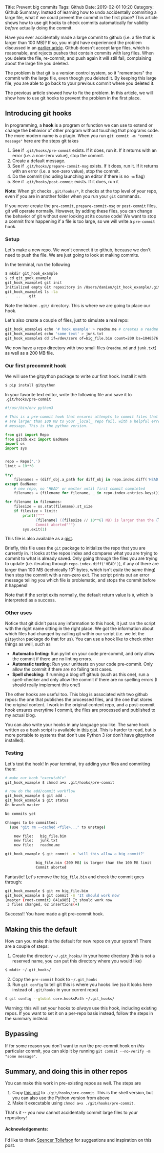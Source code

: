 Title: Prevent big commits 
Tags: Github
Date: 2019-02-01 10:20
Category: Github 
Summary: Instead of learning how to undo accidentally commiting a large file, what if we could prevent the commit in the first place? This article shows how to use git hooks to check commits automatically for validity _before_ actually doing the commit. 

Have you ever accidentally made a large commit to github (i.e. a file that is larger than 100 MB)? If so, you might have experienced the problem discussed in an [earlier aricle](/big-commits-in-github.html). Github doesn't accept large files, which is reasonable, and rejects pushes that contain commits with larg files. When you delete the file, re-commit, and push again it will still fail, complaining about the large file you deleted.

The problem is that git is a version control system, so it "remembers" the commit with the large file, even though you deleted it. By keeping this large file, you are able to go back to your previous commit where you deleted it. 

The previous article showed how to fix the problem. In this article, we will show how to use git hooks to prevent the problem in the first place.

## Introducing git hooks

In programming, a **hook** is a program or function we can use to extend or change the behavior of other program without touching that programs code. The more modern name is a plugin. When you run `git commit -m "commit message"` here are the steps git takes

1. See if `.git/hooks/pre-commit` exists. If it does, run it. If it returns with an error (i.e. a non-zero value), stop the commit.
2. Create a default message.
3. See if `.git/hooks/prepare-commit-msg` exists. If it does, run it. If it returns with an error (i.e. a non-zero value), stop the commit.
4. Do the commit (including launching an editor if there is no `-m` flag)
5. See if `.git/hooks/post-commit` exists. If it does, run it

**Note:** When git checks `.git/hooks/*`, it checks at the top level of your repo, even if you are in another folder when you run your `git` commands.

If you never create the `pre-commit`, `prepare-commit-msg` or `post-commit` files, git will operate normally. However, by adding these files, you can change the behavior of git without ever looking at its course code! We want to stop a commit from happening if a file is too large, so we will write a `pre-commit` hook.

### Setup

Let's make a new repo. We won't connect it to github, because we don't need to push the file. We are just going to look at making commits. 

In the terminal, run the following
```bash
$ mkdir git_hook_example
$ cd git_gook_example
git_hook_example$ git init
Initialized empty Git repository in /Users/damien/git_hook_example/.git/
git_hook_example$ ls -la
.    ..   .git
```
Note the hidden `.git/` directory. This is where we are going to place our hook.

Let's also create a couple of files, just to simulate a real repo:
```bash
git_hook_example$ echo '# hook example' > readme.me # creates a readme file
git_hook_example$ echo 'some text' > junk.txt
git_hook_example$ dd if=/dev/zero of=big_file.bin count=200 bs=1048576  # make 200 MB file
```

We now have a repo directory with two small files (`readme.md` and `junk.txt`) as well as a 200 MB file.

### Our first precommit hook

We will use the gitpython package to write our first hook. Install it with
```bash
$ pip install gitpython
```

In your favorite text editor, write the following file and save it to `.git/hooks/pre-commit`
```python
#!/usr/bin/env python3

# This is a pre-commit hook that ensures attempts to commit files that
# are larger than 100 MB to your _local_ repo fail, with a helpful error
# message. This is the python version.

from git import Repo
from gitdb.exc import BadName
import os
import sys


repo = Repo('.')
limit = 10**8

try:
    filenames = (diff_obj.a_path for diff_obj in repo.index.diff('HEAD'))
except BadName:
    # new repo, no 'HEAD' or master until first commit completed
    filenames = (filename for filename, _ in repo.index.entries.keys())

for filename in filenames:
    filesize = os.stat(filename).st_size
    if filesize > limit:
        print(f"""
              {filename} ({filesize // 10**6} MB) is larger than the {limit // 10**6} MB limit
              Commit aborted""")
        sys.exit(1)
```

This file is also available as a [gist](https://gist.github.com/kiwidamien/597ebbaeaf2388932ac9a3aaff7d1287). 

Briefly, this file uses the `git` package to initialize the repo that you are currently in. It looks at the repos index and compares what you are trying to commit to what is already saved. Only going through the files you are trying to update (i.e. iterating through `repo.index.diff('HEAD')`), if any of there are larger than 100 MB (technically 10<sup>6</sup> bytes, which isn't _quite_ the same thing) then stop the commit with a non-zero exit. The script prints out an error message telling you which file is problematic, and stops the commit before it happens!

Note that if the script exits normally, the default return value is `0`, which is interpreted as a success.

### Other uses

Notice that git didn't pass any information to this hook, it just ran the script with the right name sitting in the right place. We got the information about which files had changed by calling git within our script (i.e. we let the `gitpython` package do that for us). You can use a hook like to check other things as well, such as 

* __Automatic linting:__ Run pylint on your code pre-commit, and only allow the commit if there are no linting errors.
* __Automatic testing:__ Run your unittests on your code pre-commit. Only allow the commit if there are no failing test cases.
* __Spell checking:__ If running a blog off github (such as this one), run a spell-checker and only allow the commit if there are no spelling errors (I should really implement this one!)

The other hooks are useful too. This blog is associated with two github repos: the one that publishes the processed files, and the one that stores the original content. I work in the original content repo, and a post-commit hook ensures everytime I commit, the files are processed and published to my actual blog.

You can also write your hooks in any language you like. The same hook written as a bash script is available in [this gist](https://gist.github.com/kiwidamien/a6a909ee196be8795b30431079074d64). This is harder to read, but is more portable to systems that don't use Python 3 (or don't have gitpython installed).

### Testing

Let's test the hook! In your terminal, try adding your files and commiting them:
```bash
# make our hook "executable"
git_hook_example $ chmod a+x .git/hooks/pre-commit

# now do the add/commit workflow
git_hook_example $ git add .
git_hook_example $ git status
On branch master

No commits yet

Changes to be committed:
  (use "git rm --cached <file>..." to unstage)

	new file:   big_file.bin
	new file:   junk.txt
	new file:   readme.me

git_hook_example $ git commit -m 'will this allow a big commit?'

              big_file.bin (209 MB) is larger than the 100 MB limit
              Commit aborted
```

Fantastic! Let's remove the `big_file.bin` and check the commit goes through:
```bash
git_hook_example $ git rm big_file.bin
git_hook_example $ git commit -m 'It should work now'
[master (root-commit) 841a985] It should work now
 3 files changed, 62 insertions(+)
```

Success!! You have made a git pre-commit hook.

## Making this the default

How can you make this the default for new repos on your system? There are a couple of steps:

1. Create the directory `~/.git_hooks/` in your home directory (this is not a reserved name, you can put this directory where you would like)
```bash
$ mkdir ~/.git_hooks/
```
2. Copy the `pre-commit` hook to `~/.git_hooks`
3. Run `git config` to tell git this is where you hooks live (so it looks here instead of `.git/hooks` in your current repo)
```bash
$ git config --global core.hooksPath ~/.git_hooks/
```

Warning: this will set your hooks to _always_ use this hook, including existing repos. If you want to set it on a per-repo basis instead, follow the steps in the summary instead.

## Bypassing

If for some reason you don't want to run the pre-commit hook on _this_ particular commit, you can skip it by running `git commit --no-verify -m "some message"`.

## Summary, and doing this in other repos

You can make this work in pre-existing repos as well. The steps are

1. Copy [this gist](https://gist.github.com/kiwidamien/a6a909ee196be8795b30431079074d64) to `./git/hooks/pre-commit`. This is the shell version, but you can also use the Python version from above
2. Make it executable using `chmod a+x ./git/hooks/pre-commit`.

That's it -- you now cannot accidentally commit large files to your repository!

#### Acknowledgements:

I'd like to thank [Spencer Tollefson](https://www.spencertollefson.com/blog/) for suggestions and inspiration on this post.
